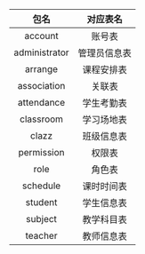 
包名 | 对应表名
:---: | :---:
account | 账号表
administrator | 管理员信息表
arrange | 课程安排表
association | 关联表
attendance | 学生考勤表
classroom | 学习场地表
clazz | 班级信息表
permission | 权限表
role | 角色表
schedule | 课时时间表
student | 学生信息表
subject | 教学科目表
teacher | 教师信息表